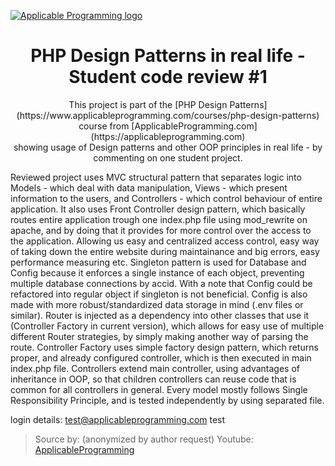[![Applicable Programming logo](https://s3.amazonaws.com/contents.newzenler.com/3161/library/60e0d31eb3efa_1625346846_applicable-programming-logo-blue-github-title.png "Applicable Programming logo")](https://applicableprogramming.com "Applicable Programming")

<h1 align="center">PHP Design Patterns in real life - Student code review #1</h1>

<p align="center">This project is part of the [PHP Design Patterns](https://www.applicableprogramming.com/courses/php-design-patterns) course from [ApplicableProgramming.com](https://applicableprogramming.com)
<br /> showing usage of Design patterns and other OOP principles in real life - by commenting on one student project. </p>

 

Reviewed project uses MVC structural pattern that separates logic into Models - which deal with data manipulation, Views - which present information to the users, and Controllers - which control behaviour of entire application. 
It also uses Front Controller design pattern, which basically routes entire application trough one index.php file using mod_rewrite on apache, and by doing that it provides for more control over the access to the application. Allowing us easy and centralized access control, easy way of taking down the entire website during maintainance and big errors, easy performance measuring etc.
Singleton pattern is used for Database and Config because it enforces a single instance of each object, preventing multiple database connections by accid. With a note that Config could be refactored into regular object if singleton is not beneficial. Config is also made with more robust/standardized data storage in mind (.env files or similar). 
Router is injected as a dependency into other classes that use it (Controller Factory in current version), which allows for easy use of multiple different Router strategies, by simply making another way of parsing the route. 
Controller Factory uses simple factory design pattern, which returns proper, and already configured controller, which is then executed in main index.php file. 
Controllers extend main controller, using advantages of inheritance in OOP, so that children controllers can reuse code that is common for all controllers in general. 
Every model mostly follows Single Responsibility Principle, and is tested independently by using separated file. 

login details:
test@applicableprogramming.com
test



> Source by: (anonymized by author request)
> Youtube: [ApplicableProgramming](https://www.youtube.com/c/ApplicableProgramming/)